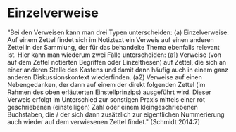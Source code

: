 # Einzelverweise

"Bei den Verweisen kann man drei Typen unterscheiden: (a) Einzelverweise: Auf einem Zettel findet sich im Notiztext ein Verweis auf einen anderen Zettel in der Sammlung, der für das behandelte Thema ebenfalls relevant ist. Hier kann man wiederum zwei Fälle unterscheiden: (a1) Verweise (von auf dem Zettel notierten Begriffen oder Einzelthesen) auf Zettel, die sich an einer anderen Stelle des Kastens und damit dann häufig auch in einem ganz anderen Diskussionskontext wiederfinden. (a2) Verweise auf einen Nebengedanken, der dann auf einem der direkt folgenden Zettel (im Rahmen des oben erläuterten Einstellprinzips) ausgeführt wird. Dieser Verweis erfolgt im Unterschied zur sonstigen Praxis mittels einer rot geschriebenen (einstelligen) Zahl oder einem kleingeschriebenen Buchstaben, die / der sich dann zusätzlich zur eigentlichen Nummerierung auch wieder auf dem verwiesenen Zettel findet." (Schmidt 2014:7)
